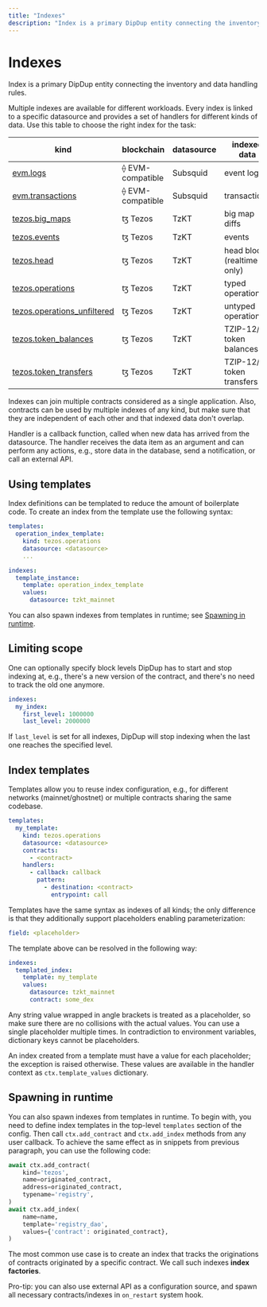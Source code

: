 ```yaml
---
title: "Indexes"
description: "Index is a primary DipDup entity connecting the inventory and data handling rules. Multiple indexes are available for different workloads. Every index is linked to a specific datasource and provides a set of handlers for different kinds of data. Use this table to choose the right index for the task"
---
```


# Indexes

Index is a primary DipDup entity connecting the inventory and data handling rules.

Multiple indexes are available for different workloads. Every index is linked to a specific datasource and provides a set of handlers for different kinds of data. Use this table to choose the right index for the task:

| kind                                                                                   | blockchain       | datasource | indexed data                |
| -------------------------------------------------------------------------------------- | ---------------- | ---------- | --------------------------- |
| [evm.logs](../2.indexes/1.evm_logs.md)                           | ⟠ EVM-compatible | Subsquid   | event logs                  |
| [evm.transactions](../2.indexes/2.evm_transactions.md)               | ⟠ EVM-compatible | Subsquid   | transactions                |
| [tezos.big_maps](../2.indexes/3.tezos_big_maps.md)                           | ꜩ Tezos          | TzKT       | big map diffs               |
| [tezos.events](../2.indexes/4.tezos_events.md)                               | ꜩ Tezos          | TzKT       | events                      |
| [tezos.head](../2.indexes/5.tezos_head.md)                                   | ꜩ Tezos          | TzKT       | head blocks (realtime only) |
| [tezos.operations](../2.indexes/6.tezos_operations.md)                       | ꜩ Tezos          | TzKT       | typed operations            |
| [tezos.operations_unfiltered](../2.indexes/7.tezos_operations_unfiltered.md) | ꜩ Tezos          | TzKT       | untyped operations          |
| [tezos.token_balances](../2.indexes/8.tezos_token_balances.md)               | ꜩ Tezos          | TzKT       | TZIP-12/16 token balances   |
| [tezos.token_transfers](../2.indexes/9.tezos_token_transfers.md)             | ꜩ Tezos          | TzKT       | TZIP-12/16 token transfers  |

Indexes can join multiple contracts considered as a single application. Also, contracts can be used by multiple indexes of any kind, but make sure that they are independent of each other and that indexed data don't overlap.

Handler is a callback function, called when new data has arrived from the datasource. The handler receives the data item as an argument and can perform any actions, e.g., store data in the database, send a notification, or call an external API.

## Using templates

Index definitions can be templated to reduce the amount of boilerplate code. To create an index from the template use the following syntax:

```yaml [dipdup.yaml]
templates:
  operation_index_template:
    kind: tezos.operations
    datasource: <datasource>
    ...

indexes:
  template_instance:
    template: operation_index_template
    values:
      datasource: tzkt_mainnet
```

You can also spawn indexes from templates in runtime; see [Spawning in runtime](../1.getting-started/7.indexes.md#spawning-in-runtime).

## Limiting scope

One can optionally specify block levels DipDup has to start and stop indexing at, e.g., there's a new version of the contract, and there's no need to track the old one anymore.

```yaml [dipdup.yaml]
indexes:
  my_index:
    first_level: 1000000
    last_level: 2000000
```

If `last_level` is set for all indexes, DipDup will stop indexing when the last one reaches the specified level.

## Index templates

Templates allow you to reuse index configuration, e.g., for different networks (mainnet/ghostnet) or multiple contracts sharing the same codebase.

```yaml [dipdup.yaml]
templates:
  my_template:
    kind: tezos.operations
    datasource: <datasource>
    contracts:
      - <contract>
    handlers:
      - callback: callback
        pattern:
          - destination: <contract>
            entrypoint: call
```

Templates have the same syntax as indexes of all kinds; the only difference is that they additionally support placeholders enabling parameterization:

```yaml [dipdup.yaml]
field: <placeholder>
```

The template above can be resolved in the following way:

```yaml [dipdup.yaml]
indexes:
  templated_index:
    template: my_template
    values:
      datasource: tzkt_mainnet
      contract: some_dex
```

Any string value wrapped in angle brackets is treated as a placeholder, so make sure there are no collisions with the actual values. You can use a single placeholder multiple times. In contradiction to environment variables, dictionary keys cannot be placeholders.

An index created from a template must have a value for each placeholder; the exception is raised otherwise. These values are available in the handler context as `ctx.template_values` dictionary.

## Spawning in runtime

You can also spawn indexes from templates in runtime. To begin with, you need to define index templates in the top-level `templates` section of the config. Then call `ctx.add_contract` and `ctx.add_index` methods from any user callback. To achieve the same effect as in snippets from previous paragraph, you can use the following code:

```python
await ctx.add_contract(
    kind='tezos',
    name=originated_contract,
    address=originated_contract,
    typename='registry',
)
await ctx.add_index(
    name=name,
    template='registry_dao',
    values={'contract': originated_contract},
)
```

The most common use case is to create an index that tracks the originations of contracts originated by a specific contract. We call such indexes **index factories**.

Pro-tip: you can also use external API as a configuration source, and spawn all necessary contracts/indexes in `on_restart` system hook.
